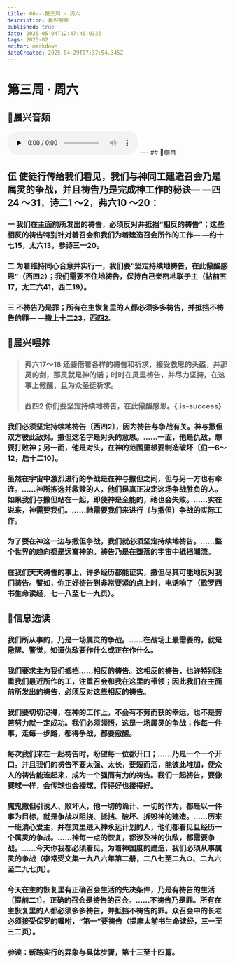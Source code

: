 ```yaml
---
title: 06---第三周 · 周六
description: 晨兴喂养
published: true
date: 2025-05-04T12:47:46.033Z
tags: 2025-02
editor: markdown
dateCreated: 2025-04-29T07:37:54.345Z
---
```


# 第三周 · 周六
## 🎵晨兴音频
<audio id="audio" controls="" preload="none">
      <source id="mp3" src="/2025-02/week3/week3day6.mp3">
</audio>
---
## 📖纲目

## 伍   使徒行传给我们看见，我们与神同工建造召会乃是属灵的争战，并且祷告乃是完成神工作的秘诀— —四24 ～31，诗二1 ～2，弗六10 ～20：

### 一   我们在主面前所发出的祷告，必须反对并抵挡“相反的祷告”；这些相反的祷告特别针对着召会和我们为着建造召会所作的工作— —约十七15，太六13，参诗三一20。

### 二   为着维持同心合意并实行一，我们要“坚定持续地祷告，在此儆醒感恩”（西四2）；我们需要不住地祷告，保持自己亲密地联于主（帖前五17，太二六41，西二19）。

### 三   不祷告乃是罪；所有在主恢复里的人都必须多多祷告，并抵挡不祷告的罪— —撒上十二23，西四2。

## 📖晨兴喂养

>### 弗六17～18    还要借着各样的祷告和祈求，接受救恩的头盔，并那灵的剑，那灵就是神的话；时时在灵里祷告，并尽力坚持，在这事上儆醒，且为众圣徒祈求。
>
>### 西四2    你们要坚定持续地祷告，在此儆醒感恩。{.is-success}

### 我们必须坚定持续地祷告〔西四2〕，因为祷告与争战有关。神与撒但双方彼此敌对。撒但这名字是对头的意思。……一面，他是仇敌，想要打败神；另一面，他是对头，在神的范围里想要制造破坏〔伯一6～12，启十二10〕。

### 虽然在宇宙中激烈进行的争战是在神与撒但之间，但与另一方也有牵连。……神所拣选并救赎的人，他们是真正决定这场争战胜负的人。如果我们与撒但站在一起，即使神是全能的，祂也会失败。……实在说来，神需要我们。……祂需要我们来进行〔与撒但〕争战的实际工作。

### 为了要在神这一边与撒但争战，我们就必须坚定持续地祷告。……整个世界的趋向都是远离神的。祷告乃是在堕落的宇宙中抵挡潮流。

### 在我们天天祷告的事上，许多经历都能证实，撒但尽其可能地反对我们祷告。譬如，你正好祷告到非常要紧的点上时，电话响了（歌罗西书生命读经，七一八至七一九页）。

## 📖信息选读

### 我们所从事的，乃是一场属灵的争战。……在战场上最需要的，就是儆醒、警觉，知道仇敌要作什么或正在作什么。

### 我们要求主为我们抵挡……相反的祷告。这相反的祷告，也许特别注重我们最近所作的工，注重召会和我在这里的带领；因此我们在主面前所发出的祷告，必须反对这些相反的祷告。

### 我们要切切记得，在神的工作上，不会有不劳而获的幸运，也不是劳苦努力就一定成功。我们必须领悟，这是一场属灵的争战；作每一件事，走每一步路，都得争战，都要儆醒。

### 每次我们来在一起祷告时，盼望每一位都开口；……乃是一个一个开口。并且我们的祷告不要太强、太长，要短而活，能彼此堆加，使众人的祷告能连起来，成为一个强而有力的祷告。我们一起祷告，要像赛球一样，会传球也会接球，传得好也接得好。

### 魔鬼撒但引诱人、败坏人，他一切的诡计、一切的作为，都是以一件事为目标，就是争战以阻挠、抵挡、破坏、拆毁神的建造。……历来一班清心爱主，并在灵里进入神永远计划的人，他们都看见且经历一个属灵的争战。……神每一点的恢复，都涉及神的仇敌，都需要争战。……今天你我都必须看见，为着神国度的建造，我们必须从事属灵的争战（李常受文集一九八六年第二册，二八七至二九○、二九六至二九七页）。

### 今天在主的恢复里有正确召会生活的先决条件，乃是有祷告的生活〔提前二1〕。正确的召会是祷告的召会。……不祷告乃是罪。所有在主恢复里的人都必须多多祷告，并抵挡不祷告的罪。众召会中的长老必须接受保罗的嘱咐，“第一”要祷告（提摩太前书生命读经，三一至三二页）。

### 参读：新路实行的异象与具体步骤，第十三至十四篇。
<!-- Google tag (gtag.js) -->
<script async src="https://www.googletagmanager.com/gtag/js?id=G-1P8709Z16T"></script>
<script>
  window.dataLayer = window.dataLayer || [];
  function gtag(){dataLayer.push(arguments);}
  gtag('js', new Date());

  gtag('config', 'G-1P8709Z16T');
</script>